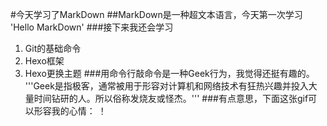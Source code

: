 #今天学习了MarkDown
##MarkDown是一种超文本语言，今天第一次学习
'Hello MarkDown'
###接下来我还会学习
1. Git的基础命令
2. Hexo框架
3. Hexo更换主题
###用命令行敲命令是一种Geek行为，我觉得还挺有趣的。
'''Geek是指极客，通常被用于形容对计算机和网络技术有狂热兴趣并投入大量时间钻研的人。所以俗称发烧友或怪杰。'''
###有点意思，下面这张gif可以形容我的心情：
！[](https://qgt-style.oss-cn-hangzhou.aliyuncs.com/newcoursep4/g1/g1-2-2/tenor.gif)
